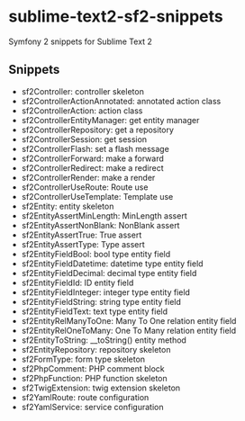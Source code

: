 sublime-text2-sf2-snippets
==========================

Symfony 2 snippets for Sublime Text 2

Snippets
--------

- sf2Controller: controller skeleton
- sf2ControllerActionAnnotated: annotated action class
- sf2ControllerAction: action class
- sf2ControllerEntityManager: get entity manager
- sf2ControllerRepository: get a repository
- sf2ControllerSession: get session
- sf2ControllerFlash: set a flash message
- sf2ControllerForward: make a forward
- sf2ControllerRedirect: make a redirect
- sf2ControllerRender: make a render
- sf2ControllerUseRoute: Route use
- sf2ControllerUseTemplate: Template use
- sf2Entity: entity skeleton
- sf2EntityAssertMinLength: MinLength assert
- sf2EntityAssertNonBlank: NonBlank assert
- sf2EntityAssertTrue: True assert
- sf2EntityAssertType: Type assert
- sf2EntityFieldBool: bool type entity field
- sf2EntityFieldDatetime: datetime type entity field
- sf2EntityFieldDecimal: decimal type entity field
- sf2EntityFieldId: ID entity field
- sf2EntityFieldInteger: integer type entity field
- sf2EntityFieldString: string type entity field
- sf2EntityFieldText: text type entity field
- sf2EntityRelManyToOne: Many To One relation entity field
- sf2EntityRelOneToMany: One To Many relation entity field
- sf2EntityToString: __toString() entity method
- sf2EntityRepository: repository skeleton
- sf2FormType: form type skeleton
- sf2PhpComment: PHP comment block
- sf2PhpFunction: PHP function skeleton
- sf2TwigExtension: twig extension skeleton
- sf2YamlRoute: route configuration
- sf2YamlService: service configuration